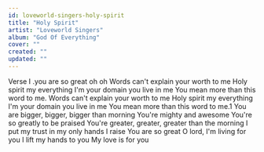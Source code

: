 ```yaml
---
id: loveworld-singers-holy-spirit
title: "Holy Spirit"
artist: "Loveworld Singers"
album: "God Of Everything"
cover: ""
created: ""
updated: ""
---
```


Verse I .you are so great oh oh Words can't explain your worth to me Holy spirit my everything I'm your domain you live in me You mean more than this word to me. Words can't explain your worth to me Holy spirit my everything I'm your domain you live in me You mean more than this word to me.1 You are bigger, bigger, bigger than morning You're mighty and awesome You're so greatly to be praised You're greater, greater, greater than the morning I put my trust in my only hands I raise You are so great O lord, I'm living for you I lift my hands to you My love is for you